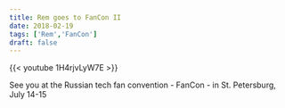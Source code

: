```yaml
---
title: Rem goes to FanCon II
date: 2018-02-19
tags: ['Rem','FanCon']
draft: false
---
```

{{< youtube 1H4rjvLyW7E >}}

See you at the Russian tech fan convention - FanCon - in St. Petersburg, July 14-15 
